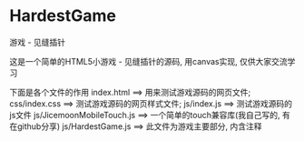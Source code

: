# HardestGame
游戏 - 见缝插针

这是一个简单的HTML5小游戏 - 见缝插针的源码, 用canvas实现, 仅供大家交流学习


下面是各个文件的作用
    index.html ==> 用来测试游戏源码的网页文件;
    css/index.css ==> 测试游戏源码的网页样式文件;
    js/index.js ==> 测试游戏源码的js文件
    js/JicemoonMobileTouch.js ==> 一个简单的touch兼容库(我自己写的, 有在github分享)
    js/HardestGame.js ==> 此文件为游戏主要部分, 内含注释
